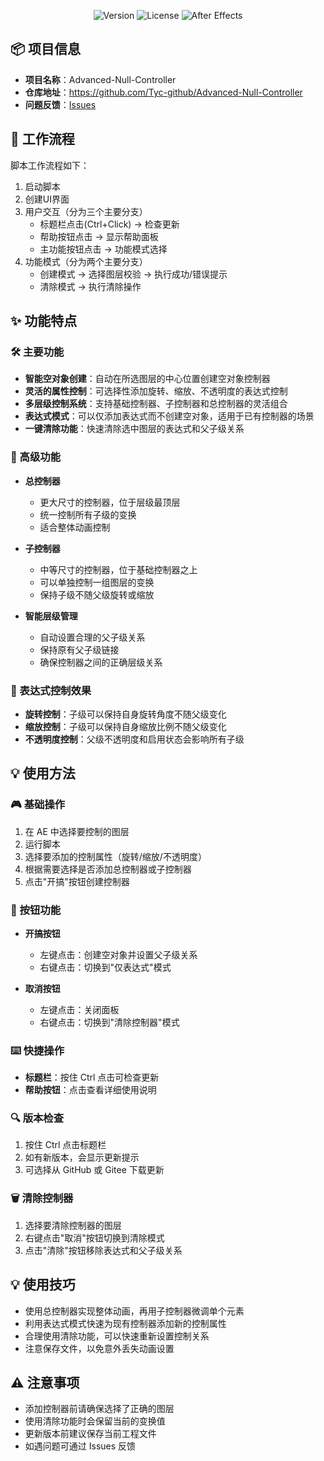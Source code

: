 <div align="center">

![Version](https://img.shields.io/badge/version-2024.03.21-blue.svg)
![License](https://img.shields.io/badge/license-MIT-green.svg)
![After Effects](https://img.shields.io/badge/After%20Effects-CS6%2B-9999FF)

</div>

## 📦 项目信息

- **项目名称**：Advanced-Null-Controller
- **仓库地址**：https://github.com/Tyc-github/Advanced-Null-Controller
- **问题反馈**：[Issues](https://github.com/Tyc-github/Advanced-Null-Controller/issues)

## 🔄 工作流程

脚本工作流程如下：

1. 启动脚本
2. 创建UI界面
3. 用户交互（分为三个主要分支）
   - 标题栏点击(Ctrl+Click) → 检查更新
   - 帮助按钮点击 → 显示帮助面板
   - 主功能按钮点击 → 功能模式选择
4. 功能模式（分为两个主要分支）
   - 创建模式 → 选择图层校验 → 执行成功/错误提示
   - 清除模式 → 执行清除操作


## ✨ 功能特点

### 🛠 主要功能

- **智能空对象创建**：自动在所选图层的中心位置创建空对象控制器
- **灵活的属性控制**：可选择性添加旋转、缩放、不透明度的表达式控制
- **多层级控制系统**：支持基础控制器、子控制器和总控制器的灵活组合
- **表达式模式**：可以仅添加表达式而不创建空对象，适用于已有控制器的场景
- **一键清除功能**：快速清除选中图层的表达式和父子级关系

### 🌟 高级功能

- **总控制器**

  - 更大尺寸的控制器，位于层级最顶层
  - 统一控制所有子级的变换
  - 适合整体动画控制
- **子控制器**

  - 中等尺寸的控制器，位于基础控制器之上
  - 可以单独控制一组图层的变换
  - 保持子级不随父级旋转或缩放
- **智能层级管理**

  - 自动设置合理的父子级关系
  - 保持原有父子级链接
  - 确保控制器之间的正确层级关系

### 🎯 表达式控制效果

- **旋转控制**：子级可以保持自身旋转角度不随父级变化
- **缩放控制**：子级可以保持自身缩放比例不随父级变化
- **不透明度控制**：父级不透明度和启用状态会影响所有子级

## 💡 使用方法

### 🎮 基础操作

1. 在 AE 中选择要控制的图层
2. 运行脚本
3. 选择要添加的控制属性（旋转/缩放/不透明度）
4. 根据需要选择是否添加总控制器或子控制器
5. 点击"开搞"按钮创建控制器

### 🔄 按钮功能

- **开搞按钮**

  - 左键点击：创建空对象并设置父子级关系
  - 右键点击：切换到"仅表达式"模式
- **取消按钮**

  - 左键点击：关闭面板
  - 右键点击：切换到"清除控制器"模式

### ⌨️ 快捷操作

- **标题栏**：按住 Ctrl 点击可检查更新
- **帮助按钮**：点击查看详细使用说明

### 🔍 版本检查

1. 按住 Ctrl 点击标题栏
2. 如有新版本，会显示更新提示
3. 可选择从 GitHub 或 Gitee 下载更新

### 🗑️ 清除控制器

1. 选择要清除控制器的图层
2. 右键点击"取消"按钮切换到清除模式
3. 点击"清除"按钮移除表达式和父子级关系

## 💡 使用技巧

- 使用总控制器实现整体动画，再用子控制器微调单个元素
- 利用表达式模式快速为现有控制器添加新的控制属性
- 合理使用清除功能，可以快速重新设置控制关系
- 注意保存文件，以免意外丢失动画设置

## ⚠️ 注意事项

- 添加控制器前请确保选择了正确的图层
- 使用清除功能时会保留当前的变换值
- 更新版本前建议保存当前工程文件
- 如遇问题可通过 Issues 反馈
